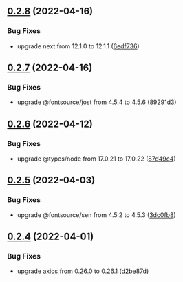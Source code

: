 ## [0.2.8](https://github.com/kr-anurag/portfolio/compare/v0.2.7...v0.2.8) (2022-04-16)


### Bug Fixes

* upgrade next from 12.1.0 to 12.1.1 ([6edf736](https://github.com/kr-anurag/portfolio/commit/6edf736ce00fc1a964ace17a86ec4570b0f36bd1))



## [0.2.7](https://github.com/kr-anurag/portfolio/compare/v0.2.6...v0.2.7) (2022-04-16)


### Bug Fixes

* upgrade @fontsource/jost from 4.5.4 to 4.5.6 ([89291d3](https://github.com/kr-anurag/portfolio/commit/89291d390cbecfe6e6681a96efbd0a6d536db681))



## [0.2.6](https://github.com/kr-anurag/portfolio/compare/v0.2.5...v0.2.6) (2022-04-12)


### Bug Fixes

* upgrade @types/node from 17.0.21 to 17.0.22 ([87d49c4](https://github.com/kr-anurag/portfolio/commit/87d49c4d95f306d617e3fd46ded79b3b8b8cd47f))



## [0.2.5](https://github.com/kr-anurag/portfolio/compare/v0.2.4...v0.2.5) (2022-04-03)


### Bug Fixes

* upgrade @fontsource/sen from 4.5.2 to 4.5.3 ([3dc0fb8](https://github.com/kr-anurag/portfolio/commit/3dc0fb819d79aad8264f09473e980cf23924dcdf))



## [0.2.4](https://github.com/kr-anurag/portfolio/compare/v0.2.3...v0.2.4) (2022-04-01)


### Bug Fixes

* upgrade axios from 0.26.0 to 0.26.1 ([d2be87d](https://github.com/kr-anurag/portfolio/commit/d2be87d8b7dbff7a69e85a4b5832c15660c18300))



